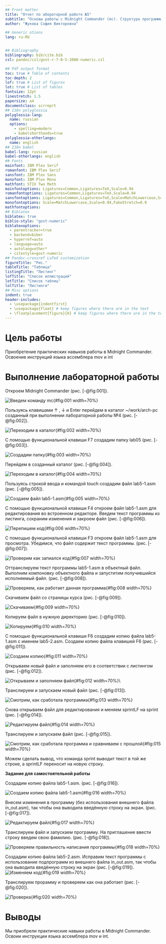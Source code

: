 ```yaml
---
## Front matter
title: "Отчет по абораторной работе №5"
subtitle: "Основы работы с Midnight Commander (mc). Структура программы на языке ассемблера NASM. Системные вызовы в OC GNU Linux"
author: "Жукова София Викторовна"

## Generic otions
lang: ru-RU


## Bibliography
bibliography: bib/cite.bib
csl: pandoc/csl/gost-r-7-0-5-2008-numeric.csl

## Pdf output format
toc: true # Table of contents
toc-depth: 2
lof: true # List of figures
lot: true # List of tables
fontsize: 12pt
linestretch: 1.5
papersize: a4
documentclass: scrreprt
## I18n polyglossia
polyglossia-lang:
  name: russian
  options:
	- spelling=modern
	- babelshorthands=true
polyglossia-otherlangs:
  name: english
## I18n babel
babel-lang: russian
babel-otherlangs: english
## Fonts
mainfont: IBM Plex Serif
romanfont: IBM Plex Serif
sansfont: IBM Plex Sans
monofont: IBM Plex Mono
mathfont: STIX Two Math
mainfontoptions: Ligatures=Common,Ligatures=TeX,Scale=0.94
romanfontoptions: Ligatures=Common,Ligatures=TeX,Scale=0.94
sansfontoptions: Ligatures=Common,Ligatures=TeX,Scale=MatchLowercase,Scale=0.94
monofontoptions: Scale=MatchLowercase,Scale=0.94,FakeStretch=0.9
mathfontoptions:
## Biblatex
biblatex: true
biblio-style: "gost-numeric"
biblatexoptions:
  - parentracker=true
  - backend=biber
  - hyperref=auto
  - language=auto
  - autolang=other*
  - citestyle=gost-numeric
## Pandoc-crossref LaTeX customization
figureTitle: "Рис."
tableTitle: "Таблица"
listingTitle: "Листинг"
lofTitle: "Список иллюстраций"
lotTitle: "Список таблиц"
lolTitle: "Листинги"
## Misc options
indent: true
header-includes:
  - \usepackage{indentfirst}
  - \usepackage{float} # keep figures where there are in the text
  - \floatplacement{figure}{H} # keep figures where there are in the text
---
```


# Цель работы

Приобретение практических навыков работы в Midnight Commander. Освоение инструкций языка ассемблера mov и int


# Выполнение лабораторной работы

Откроем Midnight Commander (рис. [-@fig:001]).

![Введем команду mc](image/51.png){#fig:001 width=70%}


Пользуясь клавишами ↑ , ↓ и Enter перейдем в каталог ~/work/arch-pc созданный при выполнении лабораторной работы №4 (рис. [-@fig:002]).

![Переходим в каталог](image/52.png){#fig:002 width=70%}


С помощью функциональной клавиши F7 создадим папку lab05 (рис. [-@fig:003]).

![Создадим папку](image/53.png){#fig:003 width=70%}


Перейдем в созданный каталог (рис. [-@fig:004]).

![Переходим в каталог](image/54.png){#fig:004 width=70%}


Пользуясь строкой ввода и командой touch создадим файл lab5-1.asm (рис. [-@fig:005]).

![Создаем файл lab5-1.asm](image/55.png){#fig:005 width=70%}


С помощью функциональной клавиши F4 откроем файл lab5-1.asm для редактирования во встроенном редакторе. 
Введем текст программы из листинга, сохраним изменения и закроем файл (рис. [-@fig:006]).

![Перепишем код](image/56.png){#fig:006 width=70%}


С помощью функциональной клавиши F3 откроем файл lab5-1.asm для просмотра. Убедимся, что файл содержит текст программы. (рис. [-@fig:007]).

![Проверим как запиался код](image/57.png){#fig:007 width=70%}


Оттранслируем текст программы lab5-1.asm в объектный файл. Выполним компоновку объектного файла и запуститим получившийся исполняемый файл. (рис. [-@fig:008]).

![Проверяем, как работает данная программа](image/58.png){#fig:008 width=70%}


Скачиваем файл со страницы курса (рис. [-@fig:009]).

![Скачиваем](image/59.png){#fig:009 width=70%}


Копируем файл в нужную директорию (рис. [-@fig:010]).

![Копируем](image/510.png){#fig:010 width=70%}


С помощью функциональной клавиши F6 создадим копию файла lab5-1.asm с именем lab5-2.asm.  Создаем копию файла клавишей F6 (рис. [-@fig:011]).

![Создаем копию](image/513.png){#fig:011 width=70%}


Открываем новый файл и заполняем его в соответствии с листингом (рис. [-@fig:012]).

![Открываем и заполняем файл](image/512.png){#fig:012 width=70%}\


Транслируем и запускаем новый файл (рис. [-@fig:013]).

![Смотрим, как сработала программа](image/514.png){#fig:013 width=70%}


Снова открываем файл для редактирования и меняем sprintLF на sprint (рис. [-@fig:014]).

![Редактируем файл](image/515.png){#fig:014 width=70%}


Транслируем и запускаем файл (рис. [-@fig:015]).


![Смотрим, как сработала программа и сравниваем с прошлой](image/516.png){#fig:015 width=70%}


Можем сделать вывод, что команда sprint выводит текст в той же строке, а sprintLF переносит на новую строку.

**Задание для самостоятельной работы**

Создадим копию файла lab5-1.asm.  (рис. [-@fig:016]).

![Создаем копию файла lab5-1.asm](image/517.png){#fig:016 width=70%}


Внесем  изменения в программу (без использования внешнего файла in_out.asm), так чтобы она выводила  введённую строку на экран. (рис. [-@fig:017]).

![Редактируем файл](image/518.png){#fig:017 width=70%}


Транслируем файл и запускаем программу. На приглашение ввести строку введем свою фамилию. (рис. [-@fig:018]).

![Проверяем правильность написания программы](image/519.png){#fig:018 width=70%}


Создадим копию файла lab5-2.asm. Исправим текст программы с использование подпрограмм из внешнего файла in_out.asm, так чтобы она выводила введённую строку на экран (рис. [-@fig:019]).
![Изменяем код](image/520.png){#fig:019 width=70%}


Транслируем прорамму и проверяем как она работает (рис. [-@fig:020]).

![Проверка](image/521.png){#fig:020 width=70%}



# Выводы

Мы приобрели практические навыки работы в Midnight Commander. Освоии инструкции языка ассемблера mov и int.



